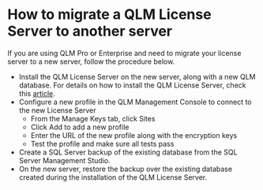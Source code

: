 # How to migrate a QLM License Server to another server

If you are using QLM Pro or Enterprise and need to migrate your license server to a new server, follow the procedure below.

* Install the QLM License Server on the new server, along with a new QLM database. For details on how to install the QLM License Server, check this [article](https://support.soraco.co/hc/en-us/articles/202937924-How-to-install-the-QLM-License-Server).
* Configure a new profile in the QLM Management Console to connect to the new License Server
  * From the Manage Keys tab, click Sites
  * Click Add to add a new profile
  * Enter the URL of the new profile along with the encryption keys
  * Test the profile and make sure all tests pass
* Create a SQL Server backup of the existing database from the SQL Server Management Studio.
* On the new server, restore the backup over the existing database created during the installation of the QLM License Server.

&#x20;
